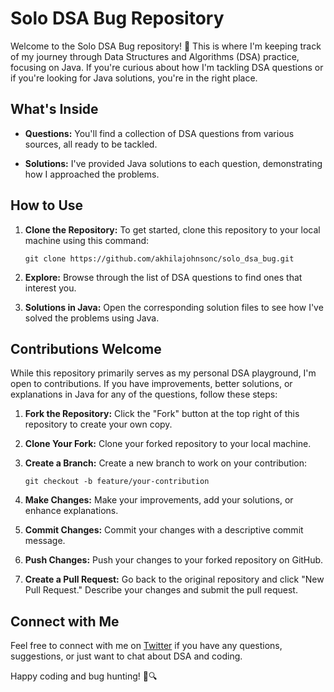 # Solo DSA Bug Repository

Welcome to the Solo DSA Bug repository! 🚀 This is where I'm keeping track of my journey through Data Structures and Algorithms (DSA) practice, focusing on Java. If you're curious about how I'm tackling DSA questions or if you're looking for Java solutions, you're in the right place.

## What's Inside

- **Questions:** You'll find a collection of DSA questions from various sources, all ready to be tackled.

- **Solutions:** I've provided Java solutions to each question, demonstrating how I approached the problems.

## How to Use

1. **Clone the Repository:** To get started, clone this repository to your local machine using this command:
   ```
   git clone https://github.com/akhilajohnsonc/solo_dsa_bug.git
   ```

2. **Explore:** Browse through the list of DSA questions to find ones that interest you.

3. **Solutions in Java:** Open the corresponding solution files to see how I've solved the problems using Java.

## Contributions Welcome

While this repository primarily serves as my personal DSA playground, I'm open to contributions. If you have improvements, better solutions, or explanations in Java for any of the questions, follow these steps:

1. **Fork the Repository:** Click the "Fork" button at the top right of this repository to create your own copy.

2. **Clone Your Fork:** Clone your forked repository to your local machine.

3. **Create a Branch:** Create a new branch to work on your contribution:
   ```
   git checkout -b feature/your-contribution
   ```

4. **Make Changes:** Make your improvements, add your solutions, or enhance explanations.

5. **Commit Changes:** Commit your changes with a descriptive commit message.

6. **Push Changes:** Push your changes to your forked repository on GitHub.

7. **Create a Pull Request:** Go back to the original repository and click "New Pull Request." Describe your changes and submit the pull request.

## Connect with Me

Feel free to connect with me on [Twitter](https://twitter.com/akhilajohnsonc) if you have any questions, suggestions, or just want to chat about DSA and coding.

Happy coding and bug hunting! 🐛🔍
